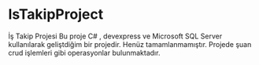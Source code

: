 # IsTakipProject
İş Takip Projesi
Bu proje C# , devexpress ve Microsoft SQL Server kullanılarak geliştdiğim bir projedir. Henüz tamamlanmamıştır. Projede şuan crud işlemleri gibi operasyonlar bulunmaktadır.
